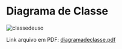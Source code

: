 # Diagrama de Classe

![classedeuso](https://user-images.githubusercontent.com/103187575/203287302-d3007f14-1978-43f5-a19f-fe5bcbfb5d0e.JPG)



Link arquivo em PDF: [diagramadeclasse.pdf](https://github.com/samuelllopes/Projeto-Fix-IT/files/10066334/diagramadeclasse.pdf)




